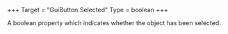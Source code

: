 +++
Target = "GuiButton.Selected"
Type = boolean
+++

A boolean property which indicates whether the object has been selected.